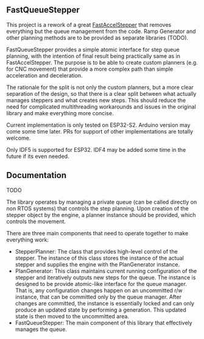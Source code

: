 
## FastQueueStepper

This project is a rework of a great [FastAccelStepper](https://github.com/gin66/FastAccelStepper) that removes everything but the queue management from the
code. Ramp Generator and other planning methods are to be provided as separate libraries (TODO).

FastQueueStepper provides a simple atomic interface for step queue planning, with the intention of final result being practically same as in FastAccelStepper.
The purpose is to be able to create custom planners (e.g. for CNC movement) that provide a more complex path than simple acceleration and deceleration.

The rationale for the split is not only the custom planners, but a more clear separation of the design, so that there is a clear split between what
actually manages steppers and what creates new steps. This should reduce the need for complicated multithreading workarounds and issues in the
original library and make everything more concise.

Current implementation is only tested on ESP32-S2. Arduino version may come some time later. PRs for support of other implementations are totally welcome.

Only IDF5 is supported for ESP32. IDF4 may be added some time in the future if its even needed.

## Documentation

TODO

The library operates by managing a private queue (can be called directly on non RTOS systems) that controls the step planning. Upon creation
of the stepper object by the engine, a planner instance should be provided, which controls the movement.

There are three main components that need to operate together to make everything work:

- StepperPlanner: The class that provides high-level control of the stepper. The instance of this class stores the instance of the actual
  stepper and supplies the engine with the PlanGenerator instance.
- PlanGenerator: This class maintains current running configuration of the stepper and iteratively outputs new steps for the queue. The
  instance is designed to be provide atomic-like interface for the queue manager. That is, any configuration changes happen on an uncommitted
  r/w instance, that can be committed only by the queue manager. After changes are committed, the instance is essentially locked and can only
  produce an updated state by performing a generation. This updated state is then moved to the uncommitted area.
- FastQueueStepper: The main component of this library that effectively manages the queue.